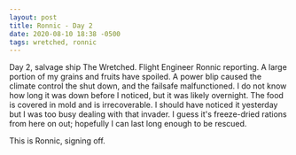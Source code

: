 ```yaml
---
layout: post
title: Ronnic - Day 2
date: 2020-08-10 18:38 -0500
tags: wretched, ronnic
---
```


Day 2, salvage ship The Wretched. Flight Engineer Ronnic reporting. A large portion of my grains and fruits have spoiled. A power blip caused the climate control the shut down, and the failsafe malfunctioned. I do not know how long it was down before I noticed, but it was likely overnight. The food is covered in mold and is irrecoverable. I should have noticed it yesterday but I was too busy dealing with that invader. I guess it's freeze-dried rations from here on out; hopefully I can last long enough to be rescued.

This is Ronnic, signing off.
